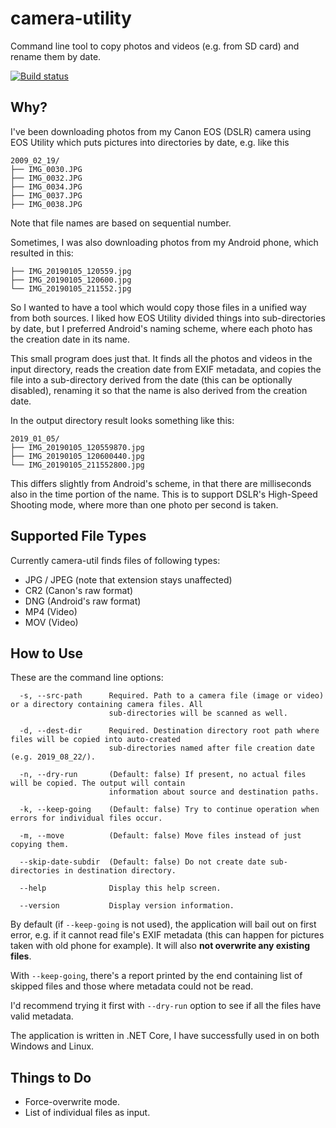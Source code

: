 # camera-utility

Command line tool to copy photos and videos (e.g. from SD card) and
rename them by date.

[![Build status](https://ci.appveyor.com/api/projects/status/bjyr7h0qwtcx1kby/branch/master?svg=true)](https://ci.appveyor.com/project/Caleb9/camera-utility/branch/master)


## Why?

I've been downloading photos from my Canon EOS (DSLR) camera using EOS
Utility which puts pictures into directories by date, e.g. like this

```
2009_02_19/
├── IMG_0030.JPG
├── IMG_0032.JPG
├── IMG_0034.JPG
├── IMG_0037.JPG
├── IMG_0038.JPG
```

Note that file names are based on sequential number.

Sometimes, I was also downloading photos from my Android phone, which
resulted in this:

```
├── IMG_20190105_120559.jpg
├── IMG_20190105_120600.jpg
└── IMG_20190105_211552.jpg
```

So I wanted to have a tool which would copy those files in a unified
way from both sources. I liked how EOS Utility divided things into
sub-directories by date, but I preferred Android's naming scheme,
where each photo has the creation date in its name.

This small program does just that. It finds all the photos and videos
in the input directory, reads the creation date from EXIF metadata,
and copies the file into a sub-directory derived from the date (this
can be optionally disabled), renaming it so that the name is also
derived from the creation date.

In the output directory result looks something like this:

```
2019_01_05/
├── IMG_20190105_120559870.jpg
├── IMG_20190105_120600440.jpg
└── IMG_20190105_211552800.jpg
```

This differs slightly from Android's scheme, in that there are
milliseconds also in the time portion of the name. This is to support
DSLR's High-Speed Shooting mode, where more than one photo per second
is taken.


## Supported File Types

Currently camera-util finds files of following types:
* JPG / JPEG (note that extension stays unaffected)
* CR2 (Canon's raw format)
* DNG (Android's raw format)
* MP4 (Video)
* MOV (Video)


## How to Use

These are the command line options:
```
  -s, --src-path      Required. Path to a camera file (image or video) or a directory containing camera files. All
                      sub-directories will be scanned as well.

  -d, --dest-dir      Required. Destination directory root path where files will be copied into auto-created
                      sub-directories named after file creation date (e.g. 2019_08_22/).

  -n, --dry-run       (Default: false) If present, no actual files will be copied. The output will contain
                      information about source and destination paths.

  -k, --keep-going    (Default: false) Try to continue operation when errors for individual files occur.

  -m, --move          (Default: false) Move files instead of just copying them.

  --skip-date-subdir  (Default: false) Do not create date sub-directories in destination directory.

  --help              Display this help screen.

  --version           Display version information.

```

By default (if `--keep-going` is not used), the application will bail
out on first error, e.g. if it cannot read file's EXIF metadata (this
can happen for pictures taken with old phone for example). It will
also **not overwrite any existing files**.

With `--keep-going`, there's a report printed by the end containing
list of skipped files and those where metadata could not be read.

I'd recommend trying it first with `--dry-run` option to see if all
the files have valid metadata.

The application is written in .NET Core, I have successfully used in
on both Windows and Linux.

## Things to Do

* Force-overwrite mode.
* List of individual files as input.
